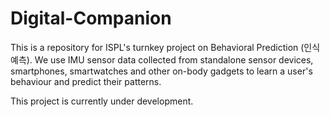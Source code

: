 # Digital-Companion
This is a repository for ISPL's turnkey project on Behavioral Prediction (인식예측). We use IMU sensor data collected from standalone sensor devices, smartphones, smartwatches and other on-body gadgets to learn a user's behaviour and predict their patterns.

This project is currently under development.
